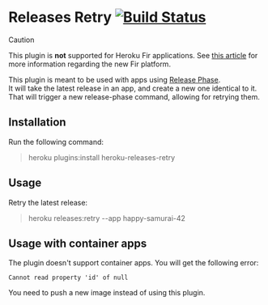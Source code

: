 # Releases Retry [![Build Status](https://travis-ci.org/heroku/heroku-releases-retry.svg?branch=master)](https://travis-ci.org/heroku/releases-retry)

> [!CAUTION]
> This plugin is **not** supported for Heroku Fir applications.
> See [this article](https://blog.heroku.com/planting-new-platform-roots-cloud-native-fir) for more information
> regarding the new Fir platform.

This plugin is meant to be used with apps using [Release Phase](https://devcenter.heroku.com/articles/release-phase).  
It will take the latest release in an app, and create a new one identical to it. That will trigger a new release-phase command, allowing for retrying them.

## Installation

Run the following command:

> heroku plugins:install heroku-releases-retry

## Usage

Retry the latest release:

> heroku releases:retry --app happy-samurai-42

## Usage with container apps

The plugin doesn't support container apps. You will get the following error:

```
Cannot read property 'id' of null
```

You need to push a new image instead of using this plugin.
